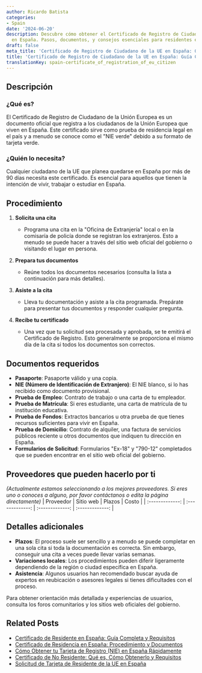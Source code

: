 ```yaml
---
author: Ricardo Batista
categories:
- Spain
date: '2024-06-20'
description: Descubre cómo obtener el Certificado de Registro de Ciudadano de la UE
  en España. Pasos, documentos, y consejos esenciales para residentes europeos.
draft: false
meta_title: 'Certificado de Registro de Ciudadano de la UE en España: Guía Completa'
title: 'Certificado de Registro de Ciudadano de la UE en España: Guía Completa'
translationKey: spain-certificate_of_registration_of_eu_citizen
---
```



## Descripción
### ¿Qué es?
El Certificado de Registro de Ciudadano de la Unión Europea es un documento oficial que registra a los ciudadanos de la Unión Europea que viven en España. Este certificado sirve como prueba de residencia legal en el país y a menudo se conoce como el "NIE verde" debido a su formato de tarjeta verde.

### ¿Quién lo necesita?
Cualquier ciudadano de la UE que planea quedarse en España por más de 90 días necesita este certificado. Es esencial para aquellos que tienen la intención de vivir, trabajar o estudiar en España.

## Procedimiento
1. **Solicita una cita**
   - Programa una cita en la "Oficina de Extranjería" local o en la comisaría de policía donde se registran los extranjeros. Esto a menudo se puede hacer a través del sitio web oficial del gobierno o visitando el lugar en persona.
   
2. **Prepara tus documentos**
   - Reúne todos los documentos necesarios (consulta la lista a continuación para más detalles).

3. **Asiste a la cita**
   - Lleva tu documentación y asiste a la cita programada. Prepárate para presentar tus documentos y responder cualquier pregunta.

4. **Recibe tu certificado**
   - Una vez que tu solicitud sea procesada y aprobada, se te emitirá el Certificado de Registro. Esto generalmente se proporciona el mismo día de la cita si todos los documentos son correctos.

## Documentos requeridos
- **Pasaporte**: Pasaporte válido y una copia.
- **NIE (Número de Identificación de Extranjero)**: El NIE blanco, si lo has recibido como documento provisional.
- **Prueba de Empleo**: Contrato de trabajo o una carta de tu empleador.
- **Prueba de Matrícula**: Si eres estudiante, una carta de matrícula de tu institución educativa.
- **Prueba de Fondos**: Extractos bancarios u otra prueba de que tienes recursos suficientes para vivir en España.
- **Prueba de Domicilio**: Contrato de alquiler, una factura de servicios públicos reciente u otros documentos que indiquen tu dirección en España.
- **Formularios de Solicitud**: Formularios "Ex-18" y "790-12" completados que se pueden encontrar en el sitio web oficial del gobierno.

## Proveedores que pueden hacerlo por ti
_(Actualmente estamos seleccionando a los mejores proveedores. Si eres uno o conoces a alguno, por favor contáctanos o edita la página directamente)_
| Proveedor        |     Sitio web     |     Plazos    |       Costo      |
| :-------------: | :-------------: |  :-------------: | :-------------: |

## Detalles adicionales
- **Plazos**: El proceso suele ser sencillo y a menudo se puede completar en una sola cita si toda la documentación es correcta. Sin embargo, conseguir una cita a veces puede llevar varias semanas.
- **Variaciones locales**: Los procedimientos pueden diferir ligeramente dependiendo de la región o ciudad específica en España.
- **Asistencia**: Algunos usuarios han recomendado buscar ayuda de expertos en reubicación o asesores legales si tienes dificultades con el proceso.

Para obtener orientación más detallada y experiencias de usuarios, consulta los foros comunitarios y los sitios web oficiales del gobierno.


## Related Posts

- [Certificado de Residente en España: Guía Completa y Requisitos](https://tramitit.com/es/guides/spain/certificado_de_residente/)
- [Certificado de Residencia en España: Procedimiento y Documentos](https://tramitit.com/es/guides/spain/certificado_de_empadronamiento/)
- [Cómo Obtener tu Tarjeta de Registro (NIE) en España Rápidamente](https://tramitit.com/es/guides/spain/cédula_de_inscripción/)
- [Certificado de No Residente: Qué es, Cómo Obtenerlo y Requisitos](https://tramitit.com/es/guides/spain/certificado_de_no_residente/)
- [Solicitud de Tarjeta de Residente de la UE en España](https://tramitit.com/es/guides/spain/solicitud_de_tarjeta_de_residente_comunitario/)